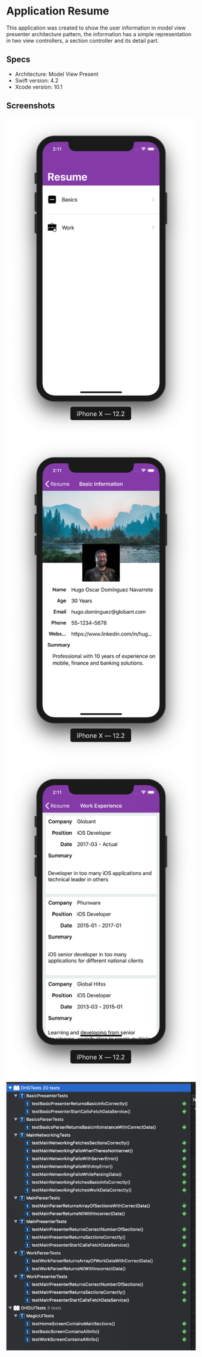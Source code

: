 # Application Resume
This application was created to show the user information in model view presenter architecture pattern, the information has a simple representation in two view controllers, a section controller and its detail part.

## Specs
- Architecture: Model View Present
- Swift version: 4.2
- Xcode version: 10.1

## Screenshots

![image1](images/image1.png)
![image2](images/image2.png)
![image3](images/image3.png)
![testing](images/testing.png)
